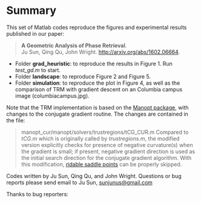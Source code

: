 # Summary
This set of Matlab codes reproduce the figures and experimental results published in our paper: 
> **A Geometric Analysis of Phase Retrieval**.   
> Ju Sun, Qing Qu, John Wright. http://arxiv.org/abs/1602.06664. 

+ Folder **grad_heuristic**: to reproduce the results in Figure 1. Run *test_gd.m* to start. 
+ Folder **landscape**: to reproduce Figure 2 and Figure 5. 
+ Folder **simulation**: to reproduce the plot in Figure 4, as well as the comparison of TRM with gradient descent on an Columbia campus image (columbiacampus.jpg). 

Note that the TRM implementation is based on the [Manopt package](http://www.manopt.org/), with changes to the conjugate gradient routine. The changes are contained in the file: 
> manopt_cur/manopt/solvers/trustregions/tCG_CUR.m 
Compared to *tCG.m* which is originally called by *trustregions.m*, the modified version explicitly checks for presence of negative curvature(s) when the gradient is small; if present, negative gradient direction is used as the initial search direction for the conjugate gradient algorithm. With this modification, [ridable saddle points](http://arxiv.org/abs/1510.06096) can be properly skipped. 

Codes written by Ju Sun, Qing Qu, and John Wright. Questions or bug reports please send email to Ju Sun, sunjunus@gmail.com 

Thanks to bug reporters: 
